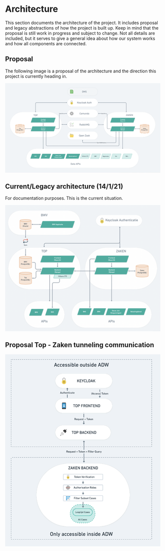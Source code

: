 # Architecture
This section documents the architecture of the project. It includes proposal and legacy abstractions of how the project is built up. Keep in mind that the proposal is still work in progress and subject to change. Not all details are included, but it serves to give a general idea about how our system works and how all components are connected.

## Proposal
The following image is a proposal of the architecture and the direction this project is currently heading in.

![Voorstel Architectuur](https://github.com/Amsterdam/zaken-backend/blob/main/docs/architecture_proposal.png)

## Current/Legacy architecture (14/1/21)
For documentation purposes. This is the current situation.

![Oude Architectuur](https://github.com/Amsterdam/zaken-backend/blob/main/docs/architecture_legacy.png)

## Proposal Top - Zaken tunneling communication

![Tunneling Proposal](https://github.com/Amsterdam/zaken-backend/blob/main/docs/tunneling_proposal.png)
